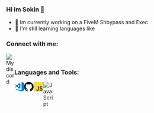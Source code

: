 
### Hi im Sokin 👋


- 📢 Im currently working on a FiveM Shbypass and Exec
- 🚀 I'm still learning languages like
### Connect with me:

[<img align="left" alt="My discord" width="22px" src="https://cdn.jsdelivr.net/npm/simple-icons@v3/icons/discord.svg" />][discord]

<br />

### Languages and Tools:

[<img align="left" alt="Visual Studio Code" width="26px" src="https://raw.githubusercontent.com/github/explore/80688e429a7d4ef2fca1e82350fe8e3517d3494d/topics/visual-studio-code/visual-studio-code.png" />][discord]
[<img align="left" alt="GitHub" width="26px" src="https://raw.githubusercontent.com/github/explore/78df643247d429f6cc873026c0622819ad797942/topics/github/github.png" />][discord]
[<img align="left" alt="JavaScript" width="26px" src="https://raw.githubusercontent.com/github/explore/80688e429a7d4ef2fca1e82350fe8e3517d3494d/topics/javascript/javascript.png" />][discord]
[<img align="left" alt="JavaScript" width="26px" src="https://ibb.co/SNrXJqf" />][discord]



[discord]: https://discord.gg/TwahSEZG9M
[strona]: https://dev-sokin.xyz


<!--
**s00kin/s00kin** is a ✨ _special_ ✨ repository because its `README.md` (this file) appears on your GitHub profile.
